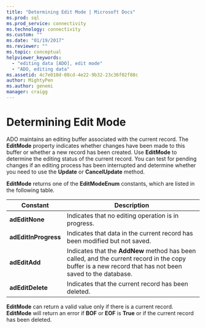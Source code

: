 ```yaml
---
title: "Determining Edit Mode | Microsoft Docs"
ms.prod: sql
ms.prod_service: connectivity
ms.technology: connectivity
ms.custom: ""
ms.date: "01/19/2017"
ms.reviewer: ""
ms.topic: conceptual
helpviewer_keywords: 
  - "editing data [ADO], edit mode"
  - "ADO, editing data"
ms.assetid: 4c7e010d-08cd-4e22-9b32-23c36f02f88c
author: MightyPen
ms.author: genemi
manager: craigg
---
```

# Determining Edit Mode
ADO maintains an editing buffer associated with the current record. The **EditMode** property indicates whether changes have been made to this buffer or whether a new record has been created. Use **EditMode** to determine the editing status of the current record. You can test for pending changes if an editing process has been interrupted and determine whether you need to use the **Update** or **CancelUpdate** method.  
  
 **EditMode** returns one of the **EditModeEnum** constants, which are listed in the following table.  
  
|Constant|Description|  
|--------------|-----------------|  
|**adEditNone**|Indicates that no editing operation is in progress.|  
|**adEditInProgress**|Indicates that data in the current record has been modified but not saved.|  
|**adEditAdd**|Indicates that the **AddNew** method has been called, and the current record in the copy buffer is a new record that has not been saved to the database.|  
|**adEditDelete**|Indicates that the current record has been deleted.|  
  
 **EditMode** can return a valid value only if there is a current record. **EditMode** will return an error if **BOF** or **EOF** is **True** or if the current record has been deleted.
